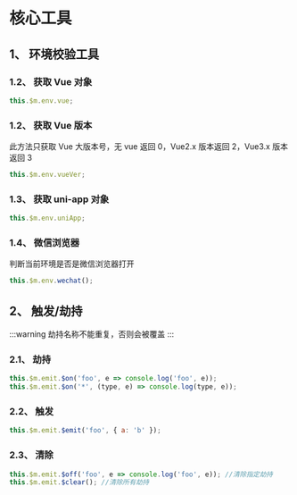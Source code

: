 # 核心工具

## 1、 环境校验工具

### 1.2、 获取 Vue 对象

```js
this.$m.env.vue;
```

### 1.2、 获取 Vue 版本

此方法只获取 Vue 大版本号，无 vue 返回 0，Vue2.x 版本返回 2，Vue3.x 版本返回 3

```js
this.$m.env.vueVer;
```

### 1.3、 获取 uni-app 对象

```js
this.$m.env.uniApp;
```

### 1.4、 微信浏览器

判断当前环境是否是微信浏览器打开

```js
this.$m.env.wechat();
```

## 2、 触发/劫持

:::warning
劫持名称不能重复，否则会被覆盖
:::

### 2.1、 劫持

```js
this.$m.emit.$on('foo', e => console.log('foo', e));
this.$m.emit.$on('*', (type, e) => console.log(type, e));
```

### 2.2、 触发

```js
this.$m.emit.$emit('foo', { a: 'b' });
```

### 2.3、 清除

```js
this.$m.emit.$off('foo', e => console.log('foo', e)); //清除指定劫持
this.$m.emit.$clear(); //清除所有劫持
```
